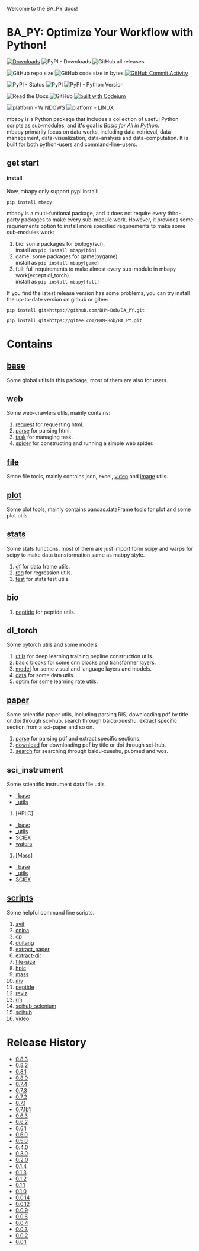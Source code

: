 <!--
 * @Date: 2023-07-29 09:56:37
 * @LastEditors: BHM-Bob 2262029386@qq.com
 * @LastEditTime: 2024-06-14 16:57:32
 * @Description: 
-->
<!-- mkdocs serve -->

Welcome to the BA_PY docs!

# BA_PY: Optimize Your Workflow with Python!
[![Downloads](https://static.pepy.tech/badge/mbapy)](https://pepy.tech/project/mbapy) ![PyPI - Downloads](https://img.shields.io/pypi/dm/mbapy) ![GitHub all releases](https://img.shields.io/github/downloads/BHM-Bob/BA_PY/total?label=GitHub%20all%20releases%20downloads)

![GitHub repo size](https://img.shields.io/github/repo-size/BHM-Bob/BA_PY) ![GitHub code size in bytes](https://img.shields.io/github/languages/code-size/BHM-Bob/BA_PY) [![GitHub Commit Activity](https://img.shields.io/github/commit-activity/m/BHM-Bob/BA_PY)](https://github.com/BHM-Bob/BA_PY/pulse)

![PyPI - Status](https://img.shields.io/pypi/status/mbapy?label=PyPI%20Status) ![PyPI](https://img.shields.io/pypi/v/mbapy) ![PyPI - Python Version](https://img.shields.io/pypi/pyversions/mbapy)

![Read the Docs](https://img.shields.io/readthedocs/ba-py) ![GitHub](https://img.shields.io/github/license/BHM-Bob/BA_PY) [![built with Codeium](https://codeium.com/badges/main)](https://codeium.com)

![platform - WINDOWS](https://camo.githubusercontent.com/c292429e232884db22e86c2ea2ea7695bc49dc4ae13344003a95879eeb7425d8/68747470733a2f2f696d672e736869656c64732e696f2f62616467652f57696e646f77732d3030373844363f7374796c653d666f722d7468652d6261646765266c6f676f3d77696e646f7773266c6f676f436f6c6f723d7768697465) ![platform - LINUX](https://camo.githubusercontent.com/7eefb2ba052806d8a9ce69863c2eeb3b03cd5935ead7bd2e9245ae2e705a1adf/68747470733a2f2f696d672e736869656c64732e696f2f62616467652f4c696e75782d4643433632343f7374796c653d666f722d7468652d6261646765266c6f676f3d6c696e7578266c6f676f436f6c6f723d626c61636b)

mbapy is a Python package that includes a collection of useful Python scripts as sub-modules, and it's goal is *Basic for All in Python*.  
mbapy primarily focus on data works, including data-retrieval, data-management, data-visualization, data-analysis and data-computation. It is built for both python-users and command-line-users.

## get start

#### install 
Now, mbapy only support pypi install:  
```
pip install mbapy
```

mbapy is a multi-funtional package, and it does not require every third-party packages to make every sub-module work. However, it provides some requriements option to install more specified requirements to make some sub-modules work:  
1. bio: some packages for biology(sci).  
    install as `pip install mbapy[bio]`  
2. game: some packages for game(pygame).  
    install as `pip install mbapy[game]`  
3. full: full requirements to make almost every sub-module in mbapy work(except dl_torch).  
     install as `pip install mbapy[full]`  

If you find the latest release version has some problems, you can try install the up-to-date version on github or gitee:  
```
pip install git+https://github.com/BHM-Bob/BA_PY.git
```
```
pip install git+https://gitee.com/BHM-Bob/BA_PY.git
```

# Contains
## [base](base.md)
Some global utils in this package, most of them are also for users.  
## web
Some web-crawlers utils, mainly contains:
1. [request](web_utils/request.md) for requesting html.  
2. [parse](web_utils/parse.md) for parsing html.  
3. [task](web_utils/task.md) for managing task.  
4. [spider](web_utils/spider.md) for constructing and running a simple web spider.  
## [file](file.md)
Smoe file tools, mainly contains json, excel, [video](file_utils/video.md) and [image](file_utils/image.md) utils.  
## [plot](plot.md)
Some plot tools, mainly contains pandas.dataFrame tools for plot and some plot utils.  
## [stats](stats.md)
Some stats functions, most of them are just import form scipy and warps for scipy to make data transformation same as mabpy style.  
1. [df](stats_utils/df.md) for data frame utils.  
2. [reg](stats_utils/reg.md) for regression utils.  
3. [test](stats_utils/test.md) for stats test utils.  
## bio
1. [peptide](bio/peptide.md) for peptide utils.  
## dl_torch
Some pytorch utils and some models.  
1. [utils](dl_torch/utils.md) for deep learning training pepline construction utils.  
2. [basic blocks](dl_torch/basic_blocks.md) for some cnn blocks and transformer layers.  
3. [model](dl_torch/model.md) for some visual and language layers and models.  
4. [data](dl_torch/data.md) for some data utils.  
5. [optim](dl_torch/optim.md) for some learning rate utils.  
## [paper](paper.md)
Some scientific paper utils, including parsing RIS, downloading pdf by title or doi through sci-hub, search through baidu-xueshu, extract specific section from a sci-paper and so on.  
1. [parse](sci_utils/paper_parse.md) for parsing pdf and extract specific sections.  
2. [download](sci_utils/paper_download.md) for downloading pdf by title or doi through sci-hub.  
3. [search](sci_utils/paper_search.md) for searching through baidu-xueshu, pubmed and wos.  
## sci_instrument
Some scientific instrument data file utils.  
- [_base](sci_instrument/_base.md)  
- [_utils](sci_instrument/_utils.md)  

1. [HPLC]  
- [_base](sci_instrument/hplc/_base.md)  
- [_utils](sci_instrument/hplc/_utils.md)  
- [SCIEX](sci_instrument/hplc/sciex.md)  
- [waters](sci_instrument/hplc/waters.md)  
1. [Mass]  
- [_base](sci_instrument/mass/_base.md)  
- [_utils](sci_instrument/mass/_utils.md)  
- [SCIEX](sci_instrument/mass/sciex.md)  
## [scripts](scripts.md)
Some helpful command line scripts.  
1. [avif](scripts/avif.md)  
2. [cnipa](scripts/cnipa.md)  
3. [cp](scripts/cp.md)  
4. [duitang](scripts/duitang.md)  
5. [extract_paper](script/extract_paper.md)  
6. [extract-dir](scripts/extract_dir.md)  
7. [file-size](scripts/file_size.md)  
8. [hplc](scripts/hplc.md)  
9. [mass](scripts/mass.md)  
10. [mv](scripts/mv.md)  
11. [peptide](scripts/peptide.md)  
12. [reviz](scripts/reviz.md)  
13. [rm](scripts/rm.md)  
14. [scihub_selenium](scripts/scihub_selenium.md)  
15. [scihub](scripts.md#scihub)  
16. [video](scripts/video.md)  

# Release History
- [0.8.3](release_notes/0.8.3.md)  
- [0.8.2](release_notes/0.8.2.md)  
- [0.8.1](release_notes/0.8.1.md)  
- [0.8.0](release_notes/0.8.0.md)  
- [0.7.4](release_notes/0.7.4.md)  
- [0.7.3](release_notes/0.7.3.md)  
- [0.7.2](release_notes/0.7.2.md)  
- [0.7.1](release_notes/0.7.1.md)  
- [0.7.1b1](release_notes/0.7.1b1.md)  
- [0.6.3](release_notes/0.6.3.md)  
- [0.6.2](release_notes/0.6.2.md)  
- [0.6.1](release_notes/0.6.1.md)  
- [0.6.0](release_notes/0.6.0.md)  
- [0.5.0](release_notes/0.5.0.md)  
- [0.4.0](release_notes/0.4.0.md)  
- [0.3.0](release_notes/0.3.0.md)  
- [0.2.0](release_notes/0.2.0.md)  
- [0.1.4](release_notes/0.1.4.md)  
- [0.1.3](release_notes/0.1.3.md)  
- [0.1.2](release_notes/0.1.2.md)  
- [0.1.1](release_notes/0.1.1.md)  
- [0.1.0](release_notes/0.1.0.md)  
- [0.0.14](release_notes/0.0.14.md) 
- [0.0.12](release_notes/0.0.12.md) 
- [0.0.9](release_notes/0.0.9.md) 
- [0.0.6](release_notes/0.0.6.md) 
- [0.0.4](release_notes/0.0.4.md) 
- [0.0.3](release_notes/0.0.3.md)  
- [0.0.2](release_notes/0.0.2.md)  
- [0.0.1](release_notes/0.0.1.md)  